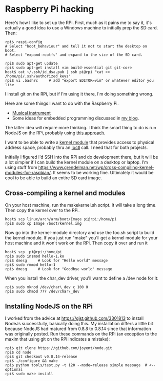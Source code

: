 Raspberry Pi hacking
====================

Here's how I like to set up the RPi. First, much as it pains me to say it, it's
actually a good idea to use a Windows machine to initially prep the SD card.
Then:

    rpi$ raspi-config
    # Select "boot_behaviour" and tell it not to start the desktop on boot.
    # Select "expand-rootfs" and expand to the size of the SD card.

    rpi$ sudo apt-get update
    rpi$ sudo apt-get install vim build-essential git git-core
    host$ cat ~/.ssh/id_dsa.pub | ssh pi@rpi "cat >> /home/pi/.ssh/authorized_keys"
    rpi$ vi .bashrc     # add "export EDITOR=vim" or whatever editor you like

I install git on the RPi, but if I'm using it there, I'm doing something wrong.

Here are some things I want to do with the Raspberry Pi.

* [Musical instrument][instr]
* Some ideas for embedded programming discussed in [my blog][jsos].

[jsos]: http://willware.blogspot.com/2011/06/somewhat-half-baked-embedded-os-idea.html
[instr]: https://en.wikipedia.org/w/index.php?title=User:WillWare/Raspberry\_Pi\_hacking

The latter idea will require more thinking. I think the smart thing to do is
run NodeJS on the RPi, probably using [this approach][rpi-nodejs-hw].

[rpi-nodejs-hw]: https://gist.github.com/3301813

I want to be able to write a [kernel module][kernelmodule] that provides access
to physical address space, probably thru an [ioctl][ioctl] call. I need that
for both projects.

[kernelmodule]: http://www.tldp.org/LDP/lkmpg/2.6/html/
[ioctl]: http://en.wikipedia.org/wiki/Ioctl

Initially I figured I'd SSH into the RPi and do development there, but it will
be a lot simpler if I can build the kernel module on a desktop or laptop.  I'm
using stuff from
https://www.grendelman.net/wp/cross-compiling-kernel-modules-for-raspbian/. It
seems to be working fine. Ultimately it would be cool to be able to build an
entire SD card image.

Cross-compiling a kernel and modules
------------------------------------

On your host machine, run the makekernel.sh script. It will take a long time.
Then copy the kernel over to the RPi.

    host$ scp linux/arch/arm/boot/Image pi@rpi:/home/pi
    rpi$ sudo cp Image /boot/kernel.img

Now go into the kernel-module directory and use the foo.sh script to build the
kernel module. If you just run "make" you'll get a kernel module for your host
machine and it won't work on the RPi. Then copy it over and run it

    host$ scp  pi@rpi:/home/pi
    rpi$ sudo insmod hello-1.ko
    rpi$ dmesg     # Look for "Hello world" message
    rpi$ sudo rmmod hello-1
    rpi$ dmesg     # Look for "Goodbye world" message

When you install the char\_dev driver, you'll want to define a /dev node for it:

    rpi$ sudo mknod /dev/char\_dev c 100 0
    rpi$ sudo chmod 777 /dev/char\_dev

Installing NodeJS on the RPi
----------------------------

I worked from the advice at https://gist.github.com/3301813 to install NodeJs
successfully, basically doing this. My installation differs a little bit
because NodeJS had matured from 0.8.8 to 0.8.14 since that information was
originally posted. Run these commands on the RPi (an exception to the maxim
that using git on the RPi indicates a mistake):

    rpi$ git clone https://github.com/joyent/node.git
    rpi$ cd node
    rpi$ git checkout v0.8.14-release
    rpi$ ./configure && make
    rpi$ python tools/test.py -t 120 --mode=release simple message  # <-- optional
    rpi$ sudo make install

